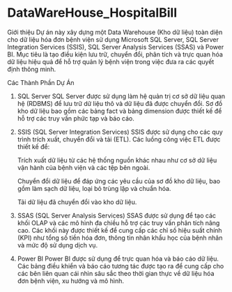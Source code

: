 # DataWareHouse_HospitalBill

Giới thiệu
Dự án này xây dựng một Data Warehouse (Kho dữ liệu) toàn diện cho dữ liệu hóa đơn bệnh viện sử dụng Microsoft SQL Server, SQL Server Integration Services (SSIS), SQL Server Analysis Services (SSAS) và Power BI. Mục tiêu là tạo điều kiện lưu trữ, chuyển đổi, phân tích và trực quan hóa dữ liệu hiệu quả để hỗ trợ quản lý bệnh viện trong việc đưa ra các quyết định thông minh.

Các Thành Phần Dự Án
1. SQL Server
SQL Server được sử dụng làm hệ quản trị cơ sở dữ liệu quan hệ (RDBMS) để lưu trữ dữ liệu thô và dữ liệu đã được chuyển đổi. Sơ đồ kho dữ liệu bao gồm các bảng fact và bảng dimension được thiết kế để hỗ trợ các truy vấn phức tạp và báo cáo.

2. SSIS (SQL Server Integration Services)
SSIS được sử dụng cho các quy trình trích xuất, chuyển đổi và tải (ETL). Các luồng công việc ETL được thiết kế để:

    Trích xuất dữ liệu từ các hệ thống nguồn khác nhau như cơ sở dữ liệu vận hành của bệnh viện và các tệp bên ngoài.
   
    Chuyển đổi dữ liệu để đáp ứng các yêu cầu của sơ đồ kho dữ liệu, bao gồm làm sạch dữ liệu, loại bỏ trùng lặp và chuẩn hóa.
   
    Tải dữ liệu đã chuyển đổi vào kho dữ liệu.
   

4. SSAS (SQL Server Analysis Services)
SSAS được sử dụng để tạo các khối OLAP và các mô hình đa chiều hỗ trợ các truy vấn phân tích nâng cao. Các khối này được thiết kế để cung cấp các chỉ số hiệu suất chính (KPI) như tổng số tiền hóa đơn, thông tin nhân khẩu học của bệnh nhân và mức độ sử dụng dịch vụ.

5. Power BI
Power BI được sử dụng để trực quan hóa và báo cáo dữ liệu. Các bảng điều khiển và báo cáo tương tác được tạo ra để cung cấp cho các bên liên quan cái nhìn sâu sắc theo thời gian thực về dữ liệu hóa đơn bệnh viện, xu hướng và mô hình.
